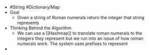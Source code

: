- #String #Dictionary/Map
- Goal
	- Given a string of Roman numerals return the integer that string represents
- Thinking Behind the Algorithm
	- We can use a [[Hashmap]] to translate roman numerals to the integers they represent but we run into an issue of how roman numerals work. The system uses prefixes to represent
-